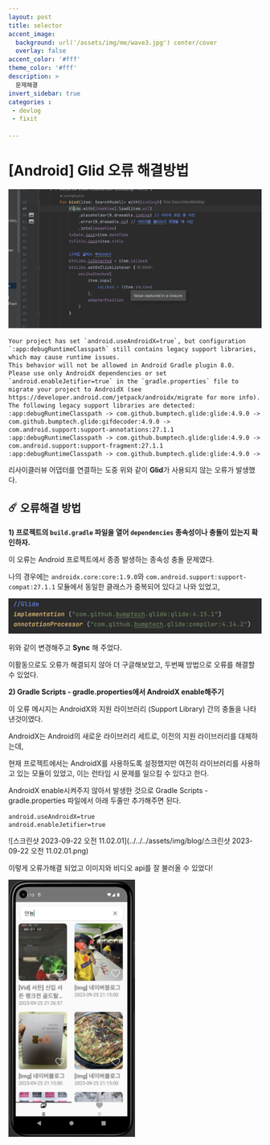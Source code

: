 ```yaml
---
layout: post
title: selector 
accent_image: 
  background: url('/assets/img/me/wave3.jpg') center/cover
  overlay: false
accent_color: '#fff'
theme_color: '#fff'
description: >
  문제해결
invert_sidebar: true
categories :
 - devlog	
 - fixit

---
```


# [Android] Glid 오류 해결방법

![glide](../../../assets/img/blog/glide.png)

```
Your project has set `android.useAndroidX=true`, but configuration `:app:debugRuntimeClasspath` still contains legacy support libraries, which may cause runtime issues.
This behavior will not be allowed in Android Gradle plugin 8.0.
Please use only AndroidX dependencies or set `android.enableJetifier=true` in the `gradle.properties` file to migrate your project to AndroidX (see https://developer.android.com/jetpack/androidx/migrate for more info).
The following legacy support libraries are detected:
:app:debugRuntimeClasspath -> com.github.bumptech.glide:glide:4.9.0 -> com.github.bumptech.glide:gifdecoder:4.9.0 -> com.android.support:support-annotations:27.1.1
:app:debugRuntimeClasspath -> com.github.bumptech.glide:glide:4.9.0 -> com.android.support:support-fragment:27.1.1
:app:debugRuntimeClasspath -> com.github.bumptech.glide:glide:4.9.0 -> 
```



리사이클러뷰 어댑터를 연결하는 도중 위와 같이 **Glid**가 사용되지 않는 오류가 발생했다.



## ☄️ **오류해결 방법**

**1) 프로젝트의 `build.gradle` 파일을 열어 `dependencies` 종속성이나 충돌이 있는지 확인하자.**

이 오류는 Android 프로젝트에서 종종 발생하는 종속성 충돌 문제였다.

나의 경우에는 `androidx.core:core:1.9.0`와 `com.android.support:support-compat:27.1.1` 모듈에서 동일한 클래스가 중복되어 있다고 나와 있었고, 

![glide2](../../../assets/img/blog/glide2.png)

위와 같이 변경해주고 **Sync** 해 주었다.



이활동으로도 오류가 해결되지 않아 더 구글해보았고, 두번째 방법으로 오류를 해결할 수 있었다.



**2) Gradle Scripts - gradle.properties에서 AndroidX enable해주기**

이 오류 메시지는 AndroidX와 지원 라이브러리 (Support Library) 간의 충돌을 나타낸것이였다.

AndroidX는 Android의 새로운 라이브러리 세트로, 이전의 지원 라이브러리를 대체하는데,

현재 프로젝트에서는 AndroidX를 사용하도록 설정했지만 여전히 라이브러리를 사용하고 있는 모듈이 있었고, 이는 런타임 시 문제를 일으킬 수 있다고 한다.

AndroidX enable시켜주지 않아서 발생한 것으로 Gradle Scripts - gradle.properties 파일에서 아래 두줄만 추가해주면 된다.

```
android.useAndroidX=true
android.enableJetifier=true
```

![스크린샷 2023-09-22 오전 11.02.01](../../../assets/img/blog/스크린샷 2023-09-22 오전 11.02.01.png)



이렇게 오류가해결 되었고 이미지와 비디오 api를 잘 불러올 수 있었다!

<img src="../../../assets/img/blog/complate.png" width="50%">
